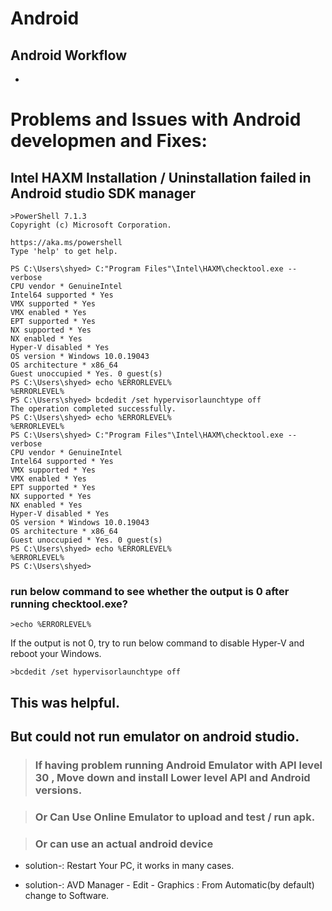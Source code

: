 # Android
 ## Android Workflow
 
* 
 
 
 
 
 
# Problems and Issues with Android developmen and Fixes:

## Intel HAXM Installation /  Uninstallation failed in Android studio SDK manager

```shell
>PowerShell 7.1.3
Copyright (c) Microsoft Corporation.

https://aka.ms/powershell
Type 'help' to get help.

PS C:\Users\shyed> C:"Program Files"\Intel\HAXM\checktool.exe --verbose
CPU vendor * GenuineIntel
Intel64 supported * Yes
VMX supported * Yes
VMX enabled * Yes
EPT supported * Yes
NX supported * Yes
NX enabled * Yes
Hyper-V disabled * Yes
OS version * Windows 10.0.19043
OS architecture * x86_64
Guest unoccupied * Yes. 0 guest(s)
PS C:\Users\shyed> echo %ERRORLEVEL%
%ERRORLEVEL%
PS C:\Users\shyed> bcdedit /set hypervisorlaunchtype off
The operation completed successfully.
PS C:\Users\shyed> echo %ERRORLEVEL%
%ERRORLEVEL%
PS C:\Users\shyed> C:"Program Files"\Intel\HAXM\checktool.exe --verbose
CPU vendor * GenuineIntel
Intel64 supported * Yes
VMX supported * Yes
VMX enabled * Yes
EPT supported * Yes
NX supported * Yes
NX enabled * Yes
Hyper-V disabled * Yes
OS version * Windows 10.0.19043
OS architecture * x86_64
Guest unoccupied * Yes. 0 guest(s)
PS C:\Users\shyed> echo %ERRORLEVEL%
%ERRORLEVEL%
PS C:\Users\shyed>

```

### run below command to see whether the output is 0 after running checktool.exe?

```shell
>echo %ERRORLEVEL%
```

If the output is not 0, try to run below command to disable Hyper-V and reboot your Windows.

```shell
>bcdedit /set hypervisorlaunchtype off
```

This was helpful.
-----

But could not run emulator on android studio.
--------
> ### If having problem running Android Emulator with API level 30 , Move down and install Lower level API and Android versions.

> ### Or Can Use Online Emulator to upload and test / run apk.

> ### Or can use an actual android device

 
- solution-: Restart Your PC, it works in many cases.

- solution-: AVD Manager - Edit - Graphics : From Automatic(by default) change to Software.




